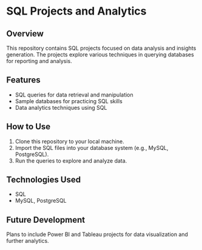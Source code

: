 # SQL Projects and Analytics

## Overview
This repository contains SQL projects focused on data analysis and insights generation. The projects explore various techniques in querying databases for reporting and analysis.

## Features
- SQL queries for data retrieval and manipulation
- Sample databases for practicing SQL skills
- Data analytics techniques using SQL

## How to Use
1. Clone this repository to your local machine.
2. Import the SQL files into your database system (e.g., MySQL, PostgreSQL).
3. Run the queries to explore and analyze data.

## Technologies Used
- SQL
- MySQL, PostgreSQL

## Future Development
Plans to include Power BI and Tableau projects for data visualization and further analytics.
